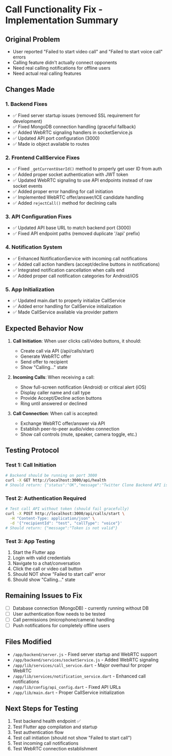 # Call Functionality Fix - Implementation Summary

## Original Problem
- User reported "Failed to start video call" and "Failed to start voice call" errors
- Calling feature didn't actually connect opponents
- Need real calling notifications for offline users
- Need actual real calling features

## Changes Made

### 1. Backend Fixes
- ✅ Fixed server startup issues (removed SSL requirement for development)
- ✅ Fixed MongoDB connection handling (graceful fallback)
- ✅ Added WebRTC signaling handlers in socketService.js
- ✅ Updated API port configuration (3000)
- ✅ Made io object available to routes

### 2. Frontend CallService Fixes
- ✅ Fixed `_getCurrentUserId()` method to properly get user ID from auth
- ✅ Added proper socket authentication with JWT token  
- ✅ Updated WebRTC signaling to use API endpoints instead of raw socket events
- ✅ Added proper error handling for call initiation
- ✅ Implemented WebRTC offer/answer/ICE candidate handling
- ✅ Added `rejectCall()` method for declining calls

### 3. API Configuration Fixes
- ✅ Updated API base URL to match backend port (3000)
- ✅ Fixed API endpoint paths (removed duplicate '/api' prefix)

### 4. Notification System
- ✅ Enhanced NotificationService with incoming call notifications
- ✅ Added call action handlers (accept/decline buttons in notifications)
- ✅ Integrated notification cancellation when calls end
- ✅ Added proper call notification categories for Android/iOS

### 5. App Initialization
- ✅ Updated main.dart to properly initialize CallService
- ✅ Added error handling for CallService initialization
- ✅ Made CallService available via provider pattern

## Expected Behavior Now
1. **Call Initiation**: When user clicks call/video buttons, it should:
   - Create call via API (/api/calls/start)
   - Generate WebRTC offer
   - Send offer to recipient
   - Show "Calling..." state

2. **Incoming Calls**: When receiving a call:
   - Show full-screen notification (Android) or critical alert (iOS)
   - Display caller name and call type
   - Provide Accept/Decline action buttons
   - Ring until answered or declined

3. **Call Connection**: When call is accepted:
   - Exchange WebRTC offer/answer via API
   - Establish peer-to-peer audio/video connection
   - Show call controls (mute, speaker, camera toggle, etc.)

## Testing Protocol

### Test 1: Call Initiation
```bash
# Backend should be running on port 3000
curl -X GET http://localhost:3000/api/health
# Should return: {"status":"OK","message":"Twitter Clone Backend API is running"}
```

### Test 2: Authentication Required
```bash
# Test call API without token (should fail gracefully)
curl -X POST http://localhost:3000/api/calls/start \
  -H "Content-Type: application/json" \
  -d '{"recipientId": "test", "callType": "voice"}'
# Should return: {"message":"Token is not valid"}
```

### Test 3: App Testing
1. Start the Flutter app
2. Login with valid credentials  
3. Navigate to a chat/conversation
4. Click the call or video call button
5. Should NOT show "Failed to start call" error
6. Should show "Calling..." state

## Remaining Issues to Fix
- [ ] Database connection (MongoDB) - currently running without DB
- [ ] User authentication flow needs to be tested
- [ ] Call permissions (microphone/camera) handling
- [ ] Push notifications for completely offline users

## Files Modified
- `/app/backend/server.js` - Fixed server startup and WebRTC support
- `/app/backend/services/socketService.js` - Added WebRTC signaling
- `/app/lib/services/call_service.dart` - Major overhaul for proper WebRTC
- `/app/lib/services/notification_service.dart` - Enhanced call notifications
- `/app/lib/config/api_config.dart` - Fixed API URLs
- `/app/lib/main.dart` - Proper CallService initialization

## Next Steps for Testing
1. Test backend health endpoint ✅
2. Test Flutter app compilation and startup
3. Test authentication flow
4. Test call initiation (should not show "Failed to start call")
5. Test incoming call notifications
6. Test WebRTC connection establishment
